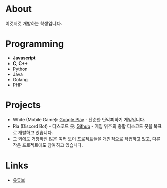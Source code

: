 # About
이것저것 개발하는 학생입니다.  

# Programming
- **Javascript**
- **C, C++**
- Python
- Java
- Golang
- PHP

# Projects
- White (Mobile Game): [Google Play](https://play.google.com/store/apps/details?id=com.arti.white) - 단순한 탄막피하기 게임입니다.
- Ria (Discord Bot) - 디스코드 봇: [Github](https://github.com/artiren012/Ria) - 게임 위주의 종합 디스코드 봇을 목표로 개발하고 있습니다.
- 그 외에도 거창하진 않은 여러 토이 프로젝트들을 개인적으로 작업하고 있고, 다른 작은 프로젝트에도 참여하고 있습니다.

# Links
- [유튜브](https://youtube.com/@artiren012)
